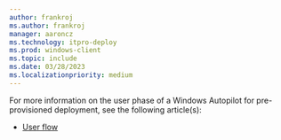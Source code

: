 ```yaml
---
author: frankroj
ms.author: frankroj
manager: aaroncz
ms.technology: itpro-deploy
ms.prod: windows-client
ms.topic: include
ms.date: 03/28/2023
ms.localizationpriority: medium
---
```


<!-- This file is shared by the following articles:

azure-ad-join-user-phase.md
hybrid-azure-ad-join-user-phase.md

Headings are driven by article context. -->

For more information on the user phase of a Windows Autopilot for pre-provisioned deployment, see the following article(s):

- [User flow](/mem/autopilot/pre-provision#user-flow)